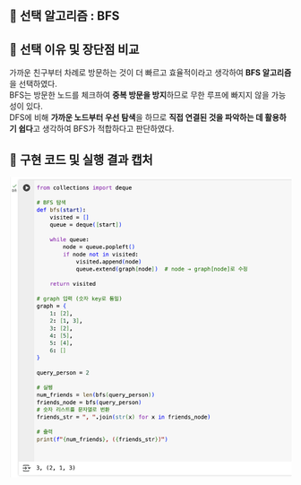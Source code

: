 ## 🔷 선택 알고리즘 : BFS

## 🔹 선택 이유 및 장단점 비교

가까운 친구부터 차례로 방문하는 것이 더 빠르고 효율적이라고 생각하여 **BFS 알고리즘**을 선택하였다.  
BFS는 방문한 노드를 체크하여 **중복 방문을 방지**하므로 무한 루프에 빠지지 않을 가능성이 있다.  
DFS에 비해 **가까운 노드부터 우선 탐색**을 하므로 **직접 연결된 것을 파악하는 데 활용하기 쉽다**고 생각하여 BFS가 적합하다고 판단하였다.

## 🔹 구현 코드 및 실행 결과 캡처
![BFS 실행 결과 캡처](problem1.png)

